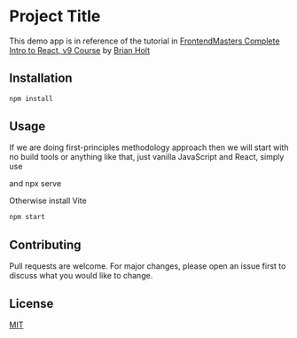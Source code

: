 # Project Title

This demo app is in reference of the tutorial in [FrontendMasters Complete Intro to React, v9 Course](https://frontendmasters.com/courses/complete-react-v9/) by [Brian Holt](https://react-v9.holt.courses/)

## Installation

```bash
npm install
```

## Usage

If we are doing first-principles methodology approach then we will start with no build tools or anything like that, just vanilla JavaScript and React, simply use

<script src="https://unpkg.com/react@18.3.1/umd/react.development.js"></script>
<script src="https://unpkg.com/react-dom@18.3.1/umd/react-dom.development.js"></script>

and
npx serve

Otherwise install Vite

```bash
npm start
```

## Contributing

Pull requests are welcome. For major changes, please open an issue first to discuss what you would like to change.

## License

[MIT](https://choosealicense.com/licenses/mit/)
